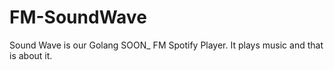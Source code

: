# FM-SoundWave
Sound Wave is our Golang SOON_ FM Spotify Player. It plays music and that is about it.

